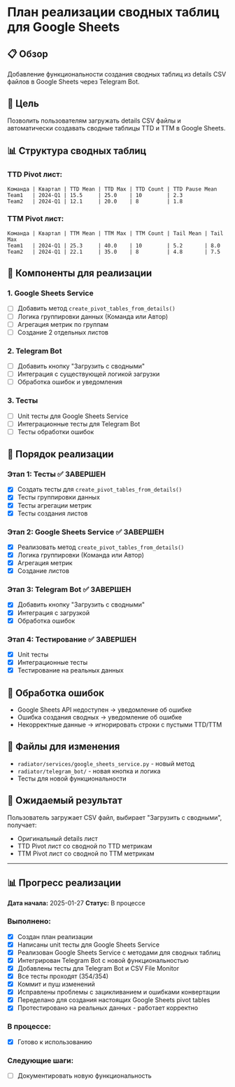 # План реализации сводных таблиц для Google Sheets

## 📋 Обзор
Добавление функциональности создания сводных таблиц из details CSV файлов в Google Sheets через Telegram Bot.

## 🎯 Цель
Позволить пользователям загружать details CSV файлы и автоматически создавать сводные таблицы TTD и TTM в Google Sheets.

## 📊 Структура сводных таблиц

### TTD Pivot лист:
```
Команда | Квартал | TTD Mean | TTD Max | TTD Count | TTD Pause Mean
Team1   | 2024-Q1 | 15.5     | 25.0    | 10        | 2.3
Team2   | 2024-Q1 | 12.1     | 20.0    | 8         | 1.8
```

### TTM Pivot лист:
```
Команда | Квартал | TTM Mean | TTM Max | TTM Count | Tail Mean | Tail Max
Team1   | 2024-Q1 | 25.3     | 40.0    | 10        | 5.2       | 8.0
Team2   | 2024-Q1 | 22.1     | 35.0    | 8         | 4.8       | 7.5
```

## 🔧 Компоненты для реализации

### 1. Google Sheets Service
- [ ] Добавить метод `create_pivot_tables_from_details()`
- [ ] Логика группировки данных (Команда или Автор)
- [ ] Агрегация метрик по группам
- [ ] Создание 2 отдельных листов

### 2. Telegram Bot
- [ ] Добавить кнопку "Загрузить с сводными"
- [ ] Интеграция с существующей логикой загрузки
- [ ] Обработка ошибок и уведомления

### 3. Тесты
- [ ] Unit тесты для Google Sheets Service
- [ ] Интеграционные тесты для Telegram Bot
- [ ] Тесты обработки ошибок

## 📝 Порядок реализации

### Этап 1: Тесты ✅ ЗАВЕРШЕН
- [x] Создать тесты для `create_pivot_tables_from_details()`
- [x] Тесты группировки данных
- [x] Тесты агрегации метрик
- [x] Тесты создания листов

### Этап 2: Google Sheets Service ✅ ЗАВЕРШЕН
- [x] Реализовать метод `create_pivot_tables_from_details()`
- [x] Логика группировки (Команда или Автор)
- [x] Агрегация метрик
- [x] Создание листов

### Этап 3: Telegram Bot ✅ ЗАВЕРШЕН
- [x] Добавить кнопку "Загрузить с сводными"
- [x] Интеграция с загрузкой
- [x] Обработка ошибок

### Этап 4: Тестирование ✅ ЗАВЕРШЕН
- [x] Unit тесты
- [x] Интеграционные тесты
- [x] Тестирование на реальных данных

## 🚨 Обработка ошибок
- Google Sheets API недоступен → уведомление об ошибке
- Ошибка создания сводных → уведомление об ошибке
- Некорректные данные → игнорировать строки с пустыми TTD/TTM

## 📁 Файлы для изменения
- `radiator/services/google_sheets_service.py` - новый метод
- `radiator/telegram_bot/` - новая кнопка и логика
- Тесты для новой функциональности

## 🎯 Ожидаемый результат
Пользователь загружает CSV файл, выбирает "Загрузить с сводными", получает:
- Оригинальный details лист
- TTD Pivot лист со сводной по TTD метрикам
- TTM Pivot лист со сводной по TTM метрикам

---

## 📊 Прогресс реализации

**Дата начала:** 2025-01-27
**Статус:** В процессе

### Выполнено:
- [x] Создан план реализации
- [x] Написаны unit тесты для Google Sheets Service
- [x] Реализован Google Sheets Service с методами для сводных таблиц
- [x] Интегрирован Telegram Bot с новой функциональностью
- [x] Добавлены тесты для Telegram Bot и CSV File Monitor
- [x] Все тесты проходят (354/354)
- [x] Коммит и пуш изменений
- [x] Исправлены проблемы с зацикливанием и ошибками конвертации
- [x] Переделано для создания настоящих Google Sheets pivot tables
- [x] Протестировано на реальных данных - работает корректно

### В процессе:
- [x] Готово к использованию

### Следующие шаги:
- [ ] Документировать новую функциональность
